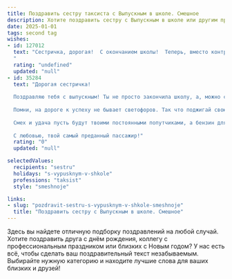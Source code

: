 ```yaml
---
title: Поздравить сестру таксиста с Выпускным в школе. Смешное
description: Хотите поздравить сестру с Выпускным в школе или другим праздником? Наш ИИ создаст незабываемое поздравление, а вы обязательно выделитесь среди других.  
date: 2025-01-01
tags: second tag
wishes:
- id: 127012
  text: "Сестричка, дорогая!  С окончанием школы!  Теперь, вместо контрольных по алгебре, тебя ждут контрольные заезда по городу.  Желаю, чтобы твой \"такси-карьерный\" взлёт был таким же стремительным, как твой первый поцелуй (если, конечно, он уже был 😉).  Главное –  не путай педали газа и тормоза, и пусть твоя жизнь будет полна зелёных светофоров и довольных пассажиров (а ещё – больших чаевых!).  Поздравляю!
  "
  rating: "undefined"
  updated: "null"
- id: 35284
  text: "Дорогая сестричка!
  
  Поздравляю тебя с выпускным! Ты не просто закончила школу, а, можно сказать, взяла курс на большую дорогу жизни! Теперь ты не только выпускница, но и будущий таксист — готова к любым поворотам и пробкам, а также к пассажирам с самыми разнымиrequests.
  
  Помни, на дороге к успеху не бывает светофоров. Так что поджигай свою скорость мечты и руби на поворотах все преграды! Пусть твой путь будет гладким, как асфальт после дождя, а жизни за рулем — полон ярких встреч и захватывающих поездок!
  
  Смех и удача пусть будут твоими постоянными попутчиками, а бензин для радости — всегда в полном баке! Удачи тебе в новом этапе, готовься к удивительным маршрутам!
  
  С любовью, твой самый преданный пассажир!"
  rating: "0"
  updated: "null"

selectedValues:
  recipients: "sestru"
  holidays: "s-vypusknym-v-shkole"
  professions: "taksist"
  style: "smeshnoje"

links:
- slug: "pozdravit-sestru-s-vypusknym-v-shkole-smeshnoje"
  title: "Поздравить сестру с Выпускным в школе. Смешное"
---
```


Здесь вы найдете отличную подборку поздравлений на любой случай. 
Хотите поздравить друга с днём рождения, коллегу с профессиональным праздником или близких с Новым годом? У нас есть всё, чтобы сделать ваш поздравительный текст незабываемым. Выбирайте нужную категорию и находите лучшие слова для ваших близких и друзей!
